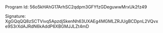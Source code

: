 Program Id: 56o5kHAhG17ArhSC2qdpm3GFYfzGDeguwwMrxUk2fz49

Signature: XgGQqQQ8zSCTVivq5ApzdjSkenNh63UXAEg4MGMLZRJUgBCDpnL2VQvxe9S3rXdAJRdN6kAddP6XBGMJJLZt4mD
